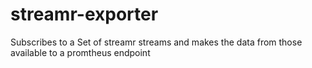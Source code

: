 # streamr-exporter
Subscribes to a Set of streamr streams and makes the data from those available to a promtheus endpoint
